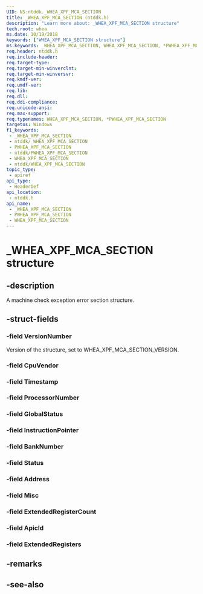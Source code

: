 ```yaml
---
UID: NS:ntddk._WHEA_XPF_MCA_SECTION
title: _WHEA_XPF_MCA_SECTION (ntddk.h)
description: "Learn more about: _WHEA_XPF_MCA_SECTION structure"
tech.root: whea
ms.date: 10/19/2018
keywords: ["WHEA_XPF_MCA_SECTION structure"]
ms.keywords: _WHEA_XPF_MCA_SECTION, WHEA_XPF_MCA_SECTION, *PWHEA_XPF_MCA_SECTION,
req.header: ntddk.h
req.include-header: 
req.target-type: 
req.target-min-winverclnt: 
req.target-min-winversvr: 
req.kmdf-ver: 
req.umdf-ver: 
req.lib: 
req.dll: 
req.ddi-compliance: 
req.unicode-ansi: 
req.max-support: 
req.typenames: WHEA_XPF_MCA_SECTION, *PWHEA_XPF_MCA_SECTION
targetos: Windows
f1_keywords:
 - _WHEA_XPF_MCA_SECTION
 - ntddk/_WHEA_XPF_MCA_SECTION
 - PWHEA_XPF_MCA_SECTION
 - ntddk/PWHEA_XPF_MCA_SECTION
 - WHEA_XPF_MCA_SECTION
 - ntddk/WHEA_XPF_MCA_SECTION
topic_type:
 - apiref
api_type:
 - HeaderDef
api_location:
 - ntddk.h
api_name:
 - _WHEA_XPF_MCA_SECTION
 - PWHEA_XPF_MCA_SECTION
 - WHEA_XPF_MCA_SECTION
---
```


# _WHEA_XPF_MCA_SECTION structure


## -description

A machine check exception error section structure.

## -struct-fields

### -field VersionNumber

Version of the structure, set to WHEA_XPF_MCA_SECTION_VERSION.

### -field CpuVendor

### -field Timestamp

### -field ProcessorNumber

### -field GlobalStatus

### -field InstructionPointer

### -field BankNumber

### -field Status

### -field Address

### -field Misc

### -field ExtendedRegisterCount

### -field ApicId

### -field ExtendedRegisters

## -remarks

## -see-also

